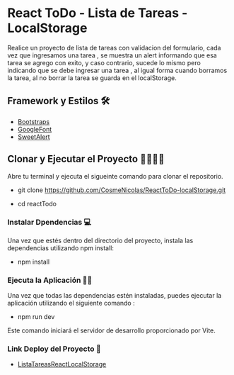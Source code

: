 # React ToDo - Lista de Tareas - LocalStorage
Realice un proyecto de lista de tareas con validacion del formulario, cada vez que ingresamos una tarea , se muestra un alert informando que esa tarea se agrego con exito, y caso contrario, sucede lo mismo pero indicando que se debe ingresar una tarea , al igual forma cuando borramos la tarea, al no borrar la tarea se guarda en el localStorage.

## Framework y Estilos 🛠️

- [Bootstraps](https://react-bootstrap.github.io/) 
- [GoogleFont](https://fonts.google.com/)
- [SweetAlert](https://sweetalert.js.org/)


## Clonar y Ejecutar el Proyecto 👨‍💻👨‍💻

Abre tu terminal y ejecuta el sigueinte comando para clonar el repositorio.

- git clone https://github.com/CosmeNicolas/ReactToDo-localStorage.git

- cd reactTodo



### Instalar Dpendencias 💻

Una vez que estés dentro del directorio del proyecto, instala las dependencias utilizando npm install:

- npm install


### Ejecuta la Aplicación 👨‍💻

Una vez que todas las dependencias estén instaladas, puedes ejecutar la aplicación utilizando el siguiente comando :

- npm run dev 

Este comando iniciará el servidor de desarrollo proporcionado por Vite.

### Link Deploy del Proyecto 🥂

- [ListaTareasReactLocalStorage](https://todo-localstorage-react.netlify.app/) 


